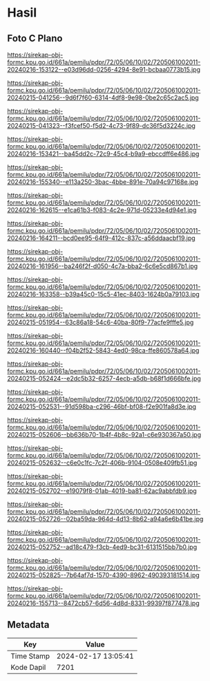 # Hasil

## Foto C Plano

https://sirekap-obj-formc.kpu.go.id/661a/pemilu/pdpr/72/05/06/10/02/7205061002011-20240216-153122--e03d96dd-0256-4294-8e91-bcbaa0773b15.jpg

https://sirekap-obj-formc.kpu.go.id/661a/pemilu/pdpr/72/05/06/10/02/7205061002011-20240215-041256--9d6f7f60-6314-4df8-9e98-0be2c65c2ac5.jpg

https://sirekap-obj-formc.kpu.go.id/661a/pemilu/pdpr/72/05/06/10/02/7205061002011-20240215-041323--f3fcef50-f5d2-4c73-9f89-dc36f5d3224c.jpg

https://sirekap-obj-formc.kpu.go.id/661a/pemilu/pdpr/72/05/06/10/02/7205061002011-20240216-153421--ba45dd2c-72c9-45c4-b9a9-ebccdff6e486.jpg

https://sirekap-obj-formc.kpu.go.id/661a/pemilu/pdpr/72/05/06/10/02/7205061002011-20240216-155340--e113a250-3bac-4bbe-891e-70a94c97168e.jpg

https://sirekap-obj-formc.kpu.go.id/661a/pemilu/pdpr/72/05/06/10/02/7205061002011-20240216-162615--e1ca61b3-f083-4c2e-971d-05233e4d94e1.jpg

https://sirekap-obj-formc.kpu.go.id/661a/pemilu/pdpr/72/05/06/10/02/7205061002011-20240216-164211--bcd0ee95-64f9-412c-837c-a56ddaacbf19.jpg

https://sirekap-obj-formc.kpu.go.id/661a/pemilu/pdpr/72/05/06/10/02/7205061002011-20240216-161956--ba246f2f-d050-4c7a-bba2-6c6e5cd867b1.jpg

https://sirekap-obj-formc.kpu.go.id/661a/pemilu/pdpr/72/05/06/10/02/7205061002011-20240216-163358--b39a45c0-15c5-41ec-8403-1624b0a79103.jpg

https://sirekap-obj-formc.kpu.go.id/661a/pemilu/pdpr/72/05/06/10/02/7205061002011-20240215-051954--63c86a18-54c6-40ba-80f9-77acfe9fffe5.jpg

https://sirekap-obj-formc.kpu.go.id/661a/pemilu/pdpr/72/05/06/10/02/7205061002011-20240216-160440--f04b2f52-5843-4ed0-98ca-ffe860578a64.jpg

https://sirekap-obj-formc.kpu.go.id/661a/pemilu/pdpr/72/05/06/10/02/7205061002011-20240215-052424--e2dc5b32-6257-4ecb-a5db-b68f1d666bfe.jpg

https://sirekap-obj-formc.kpu.go.id/661a/pemilu/pdpr/72/05/06/10/02/7205061002011-20240215-052531--91d598ba-c296-46bf-bf08-f2e901fa8d3e.jpg

https://sirekap-obj-formc.kpu.go.id/661a/pemilu/pdpr/72/05/06/10/02/7205061002011-20240215-052606--bb636b70-1b4f-4b8c-92a1-c6e930367a50.jpg

https://sirekap-obj-formc.kpu.go.id/661a/pemilu/pdpr/72/05/06/10/02/7205061002011-20240215-052632--c6e0c1fc-7c2f-406b-9104-0508e409fb51.jpg

https://sirekap-obj-formc.kpu.go.id/661a/pemilu/pdpr/72/05/06/10/02/7205061002011-20240215-052702--e19079f8-01ab-4019-ba81-62ac9abbfdb9.jpg

https://sirekap-obj-formc.kpu.go.id/661a/pemilu/pdpr/72/05/06/10/02/7205061002011-20240215-052726--02ba59da-964d-4d13-8b62-a94a6e6b41be.jpg

https://sirekap-obj-formc.kpu.go.id/661a/pemilu/pdpr/72/05/06/10/02/7205061002011-20240215-052752--ad18c479-f3cb-4ed9-bc31-6131515bb7b0.jpg

https://sirekap-obj-formc.kpu.go.id/661a/pemilu/pdpr/72/05/06/10/02/7205061002011-20240215-052825--7b64af7d-1570-4390-8962-490393181514.jpg

https://sirekap-obj-formc.kpu.go.id/661a/pemilu/pdpr/72/05/06/10/02/7205061002011-20240216-155713--8472cb57-6d56-4d8d-8331-99397f877478.jpg


## Metadata

| Key        | Value               |
| ---------- | ------------------- |
| Time Stamp | 2024-02-17 13:05:41 |
| Kode Dapil | 7201                |



